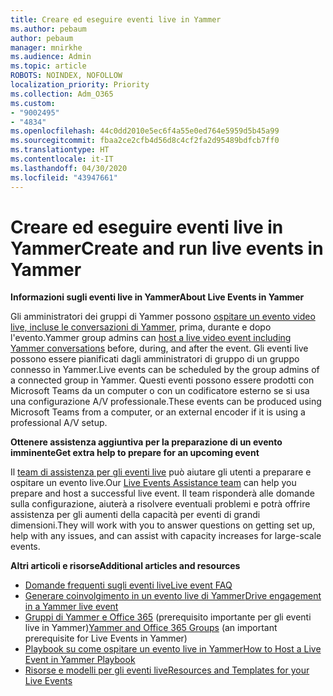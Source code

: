 ```yaml
---
title: Creare ed eseguire eventi live in Yammer
ms.author: pebaum
author: pebaum
manager: mnirkhe
ms.audience: Admin
ms.topic: article
ROBOTS: NOINDEX, NOFOLLOW
localization_priority: Priority
ms.collection: Adm_O365
ms.custom:
- "9002495"
- "4834"
ms.openlocfilehash: 44c0dd2010e5ec6f4a55e0ed764e5959d5b45a99
ms.sourcegitcommit: fbaa2ce2cfb4d56d8c4cf2fa2d95489bdfcb7ff0
ms.translationtype: HT
ms.contentlocale: it-IT
ms.lasthandoff: 04/30/2020
ms.locfileid: "43947661"
---
```

# <a name="create-and-run-live-events-in-yammer"></a><span data-ttu-id="37838-102">Creare ed eseguire eventi live in Yammer</span><span class="sxs-lookup"><span data-stu-id="37838-102">Create and run live events in Yammer</span></span>

<span data-ttu-id="37838-103">**Informazioni sugli eventi live in Yammer**</span><span class="sxs-lookup"><span data-stu-id="37838-103">**About Live Events in Yammer**</span></span>

<span data-ttu-id="37838-104">Gli amministratori dei gruppi di Yammer possono [ospitare un evento video live, incluse le conversazioni di Yammer](https://docs.microsoft.com/yammer/manage-yammer-groups/yammer-live-events), prima, durante e dopo l'evento.</span><span class="sxs-lookup"><span data-stu-id="37838-104">Yammer group admins can [host a live video event including Yammer conversations](https://docs.microsoft.com/yammer/manage-yammer-groups/yammer-live-events) before, during, and after the event.</span></span> <span data-ttu-id="37838-105">Gli eventi live possono essere pianificati dagli amministratori di gruppo di un gruppo connesso in Yammer.</span><span class="sxs-lookup"><span data-stu-id="37838-105">Live events can be scheduled by the group admins of a connected group in Yammer.</span></span> <span data-ttu-id="37838-106">Questi eventi possono essere prodotti con Microsoft Teams da un computer o con un codificatore esterno se si usa una configurazione A/V professionale.</span><span class="sxs-lookup"><span data-stu-id="37838-106">These events can be produced using Microsoft Teams from a computer, or an external encoder if it is using a professional A/V setup.</span></span>

<span data-ttu-id="37838-107">**Ottenere assistenza aggiuntiva per la preparazione di un evento imminente**</span><span class="sxs-lookup"><span data-stu-id="37838-107">**Get extra help to prepare for an upcoming event**</span></span>

<span data-ttu-id="37838-108">Il [team di assistenza per gli eventi live](https://aka.ms/AA87gbh) può aiutare gli utenti a preparare e ospitare un evento live.</span><span class="sxs-lookup"><span data-stu-id="37838-108">Our [Live Events Assistance team](https://aka.ms/AA87gbh) can help you prepare and host a successful live event.</span></span> <span data-ttu-id="37838-109">Il team risponderà alle domande sulla configurazione, aiuterà a risolvere eventuali problemi e potrà offrire assistenza per gli aumenti della capacità per eventi di grandi dimensioni.</span><span class="sxs-lookup"><span data-stu-id="37838-109">They will work with you to answer questions on getting set up, help with any issues, and can assist with capacity increases for large-scale events.</span></span>

<span data-ttu-id="37838-110">**Altri articoli e risorse**</span><span class="sxs-lookup"><span data-stu-id="37838-110">**Additional articles and resources**</span></span>

- [<span data-ttu-id="37838-111">Domande frequenti sugli eventi live</span><span class="sxs-lookup"><span data-stu-id="37838-111">Live event FAQ</span></span>](https://support.office.com/article/43bbd59d-a734-4c8f-923d-6a239d137d34)
- [<span data-ttu-id="37838-112">Generare coinvolgimento in un evento live di Yammer</span><span class="sxs-lookup"><span data-stu-id="37838-112">Drive engagement in a Yammer live event</span></span>](https://support.office.com/article/drive-engagement-in-a-yammer-live-event-c0244ad8-6dcb-419c-add9-2e4a00543412?ui=en-US&rs=en-US&ad=US)
- <span data-ttu-id="37838-113">[Gruppi di Yammer e Office 365](https://docs.microsoft.com/yammer/manage-yammer-groups/yammer-and-office-365-groups) (prerequisito importante per gli eventi live in Yammer)</span><span class="sxs-lookup"><span data-stu-id="37838-113">[Yammer and Office 365 Groups](https://docs.microsoft.com/yammer/manage-yammer-groups/yammer-and-office-365-groups) (an important prerequisite for Live Events in Yammer)</span></span>
- [<span data-ttu-id="37838-114">Playbook su come ospitare un evento live in Yammer</span><span class="sxs-lookup"><span data-stu-id="37838-114">How to Host a Live Event in Yammer Playbook</span></span>](https://aka.ms/LiveEventsinYammerplaybook)
- [<span data-ttu-id="37838-115">Risorse e modelli per gli eventi live</span><span class="sxs-lookup"><span data-stu-id="37838-115">Resources and Templates for your Live Events</span></span>](https://aka.ms/LiveEventYammerTemplates)
